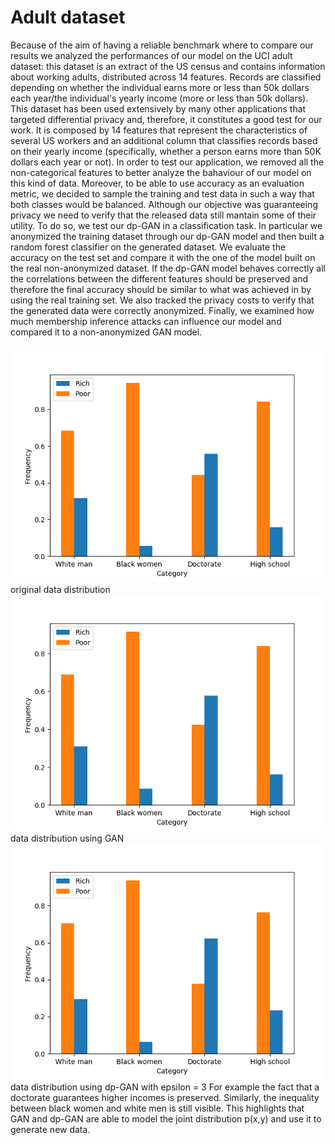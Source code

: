 # Adult dataset
Because of the aim of having a reliable benchmark where to compare our results we analyzed the performances of our model on the UCI adult dataset: this dataset is an extract of the US census and contains information about working adults, distributed across 14 features. Records are classified depending on whether the individual earns more or less than 50k dollars each year/the individual's yearly income (more or less than 50k dollars). This dataset has been used extensively by many other applications that targeted differential privacy and, therefore, it constitutes a good test for our work. It is composed by 14 features that represent the characteristics of several US workers and an additional column that classifies records based on their yearly income (specifically, whether a person earns more than 50K dollars each year or not). In order to test our application, we removed all the non-categorical features to better analyze the bahaviour of our model on this kind of data. Moreover, to be able to use accuracy as an evaluation metric, we decided to sample the training and test data in such a way that both classes would be balanced. Although our objective was guaranteeing privacy we need to verify that the released data still mantain some of their utility. To do so, we test our dp-GAN in a classification task. In particular we anonymized the training dataset through our dp-GAN model and then built a random forest classifier on the generated dataset. We evaluate the accuracy on the test set and compare it with the one of the model built on the real non-anonymized dataset. If the dp-GAN model behaves correctly all the correlations between the different features should be preserved and therefore the final accuracy should be similar to what was achieved in by using the real training set. We also tracked the privacy costs to verify that the generated data were correctly anonymized. Finally, we examined how much membership inference attacks can influence our model and compared it to a non-anonymized GAN model.

![Alt text](original.png?raw=true "Title")
original data distribution
![Alt text](GAN.png?raw=true "Title")
data distribution using GAN
![Alt text](dp-GAN.png?raw=true "Title")
data distribution using dp-GAN with epsilon = 3
For example the fact that a doctorate guarantees higher incomes is preserved. Similarly, the inequality between black women and white men is still visible.
This highlights that GAN and dp-GAN are able to model the joint distribution p(x,y) and use it to generate new data.
